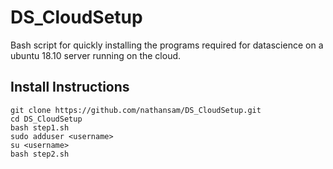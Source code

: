 # DS_CloudSetup
Bash script for quickly installing the programs required for datascience on a ubuntu 18.10 server running on the cloud. 

## Install Instructions
```
git clone https://github.com/nathansam/DS_CloudSetup.git
cd DS_CloudSetup
bash step1.sh
sudo adduser <username>
su <username>
bash step2.sh
```
